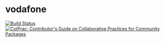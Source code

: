 # vodafone

[![Build Status](https://github.com/dawbarton/vodafone.jl/actions/workflows/CI.yml/badge.svg?branch=main)](https://github.com/dawbarton/vodafone.jl/actions/workflows/CI.yml?query=branch%3Amain)
[![ColPrac: Contributor's Guide on Collaborative Practices for Community Packages](https://img.shields.io/badge/ColPrac-Contributor's%20Guide-blueviolet)](https://github.com/SciML/ColPrac)
